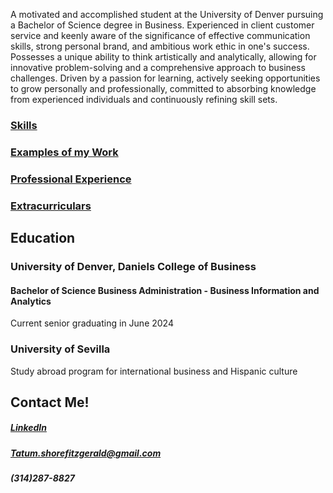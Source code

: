 A motivated and accomplished student at the University of Denver pursuing a Bachelor of Science degree in Business. Experienced in client customer service and keenly aware of the significance of effective communication skills, strong personal brand, and ambitious work ethic in one's success. Possesses a unique ability to think artistically and analytically, allowing for innovative problem-solving and a comprehensive approach to business challenges. Driven by a passion for learning, actively seeking opportunities to grow personally and professionally, committed to absorbing knowledge from experienced individuals and continuously refining skill sets.
### [Skills](Skills/README-SKI.md)
### [Examples of my Work](WorkExamples.md/README-WOR)
### [Professional Experience](ProfessionalExperience/README-PRO.md)
### [Extracurriculars](Extracurricular/README-EXT.md)
## Education
### University of Denver, Daniels College of Business
#### Bachelor of Science Business Administration - Business Information and Analytics
Current senior graduating in June 2024
### University of Sevilla
Study abroad program for international business and Hispanic culture
## Contact Me!
##### [LinkedIn](https://www.linkedin.com/in/tatumshore-fitzgerald/)
##### Tatum.shorefitzgerald@gmail.com
##### (314)287-8827

